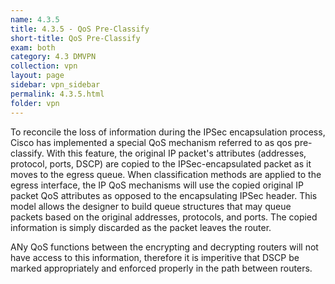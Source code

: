 ```yaml
---
name: 4.3.5
title: 4.3.5 - QoS Pre-Classify
short-title: QoS Pre-Classify
exam: both
category: 4.3 DMVPN
collection: vpn
layout: page
sidebar: vpn_sidebar
permalink: 4.3.5.html
folder: vpn
---
```

To reconcile the loss of information during the IPSec encapsulation process, Cisco has implemented a special QoS mechanism referred to as qos pre-classify. With this feature, the original IP packet's attributes (addresses, protocol, ports, DSCP) are copied to the IPSec-encapsulated packet as it moves to the egress queue. When classification methods are applied to the egress interface, the IP QoS mechanisms will use the copied original IP packet QoS attributes as opposed to the encapsulating IPSec header. This model allows the designer to build queue structures that may queue packets based on the original addresses, protocols, and ports. The copied information is simply discarded as the packet leaves the router.

ANy QoS functions between the encrypting and decrypting routers will not have access to this information, therefore it is imperitive that DSCP be marked appropriately and enforced properly in the path between routers.